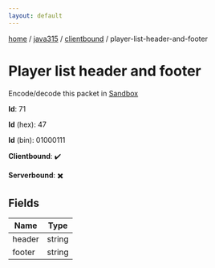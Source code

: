```yaml
---
layout: default
---
```


[home](/)  /  [java315](/protocol/java315)  /  [clientbound](/protocol/java315/clientbound)  /  player-list-header-and-footer

# Player list header and footer

Encode/decode this packet in [Sandbox](../../../sandbox/java315#Clientbound.PlayerListHeaderAndFooter)

**Id**: 71

**Id** (hex): 47

**Id** (bin): 01000111

**Clientbound**: ✔️

**Serverbound**: ✖️

## Fields

Name | Type
---|---
header | string
footer | string
